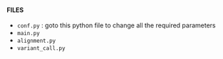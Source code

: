 #### FILES ####
* `conf.py` : goto this python file to change all the required parameters
* `main.py`
* `alignment.py`
* `variant_call.py`